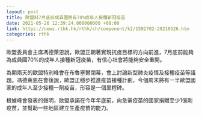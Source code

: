```yaml
---
layout: post
title: 歐盟料7月底前成員國將有70%成年人接種新冠疫苗
date: 2021-05-26 12:39:24.000000000 +08:00
link: https://news.rthk.hk/rthk/ch/component/k2/1592702-20210526.htm
categories: rthk
---
```


歐盟委員會主席馮德萊恩說，歐盟正朝著實現抗疫目標的方向前進，7月底前能夠為成員國70%的成年人接種新冠疫苗，有信心社會將能夠安全重開。

為期兩天的歐盟特別峰會在布魯塞爾閉幕，會上討論新型肺炎疫情及接種疫苗等議題。馮德萊恩在會後說，歐盟正穩步推進疫苗接種計劃，今個周末將有一半歐盟國家的成年人至少接種一劑疫苗，形容是一個里程碑。

根據峰會發表的聲明，歐盟承諾在今年年底前，向急需疫苗的國家捐贈至少1億劑疫苗，並幫助一些地區建立生產疫苗的能力。
